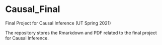 # Causal_Final
 Final Project for Causal Inference (UT Spring 2021)

The repository stores the Rmarkdown and PDF related to the final project for Causal Inference. 
